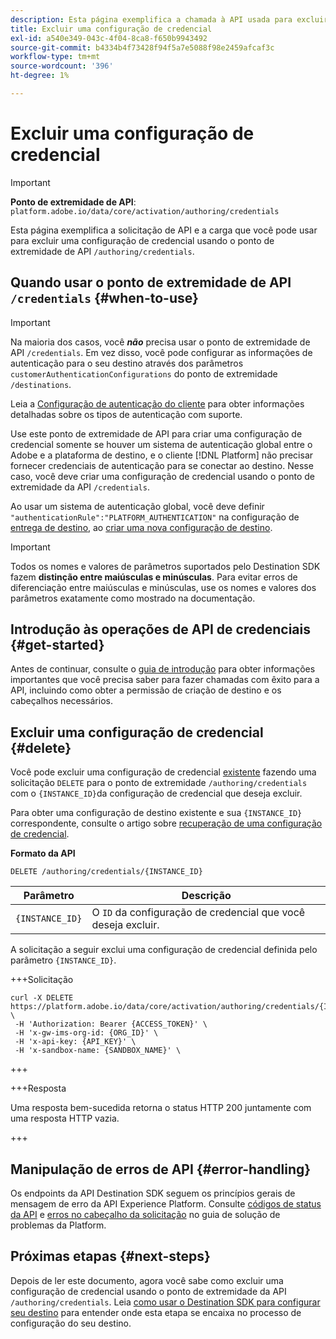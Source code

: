 ```yaml
---
description: Esta página exemplifica a chamada à API usada para excluir uma Adobe Experience Platform Destination SDK de configuração de credencial.
title: Excluir uma configuração de credencial
exl-id: a540e349-043c-4f04-8ca8-f650b9943492
source-git-commit: b4334b4f73428f94f5a7e5088f98e2459afcaf3c
workflow-type: tm+mt
source-wordcount: '396'
ht-degree: 1%

---
```


# Excluir uma configuração de credencial

>[!IMPORTANT]
>
>**Ponto de extremidade de API**: `platform.adobe.io/data/core/activation/authoring/credentials`

Esta página exemplifica a solicitação de API e a carga que você pode usar para excluir uma configuração de credencial usando o ponto de extremidade de API `/authoring/credentials`.

## Quando usar o ponto de extremidade de API `/credentials` {#when-to-use}

>[!IMPORTANT]
>
>Na maioria dos casos, você ***não*** precisa usar o ponto de extremidade de API `/credentials`. Em vez disso, você pode configurar as informações de autenticação para o seu destino através dos parâmetros `customerAuthenticationConfigurations` do ponto de extremidade `/destinations`.
> 
>Leia a [Configuração de autenticação do cliente](../functionality/destination-configuration/customer-authentication.md) para obter informações detalhadas sobre os tipos de autenticação com suporte.

Use este ponto de extremidade de API para criar uma configuração de credencial somente se houver um sistema de autenticação global entre o Adobe e a plataforma de destino, e o cliente [!DNL Platform] não precisar fornecer credenciais de autenticação para se conectar ao destino. Nesse caso, você deve criar uma configuração de credencial usando o ponto de extremidade da API `/credentials`.

Ao usar um sistema de autenticação global, você deve definir `"authenticationRule":"PLATFORM_AUTHENTICATION"` na configuração de [entrega de destino](../functionality/destination-configuration/destination-delivery.md), ao [criar uma nova configuração de destino](../authoring-api/destination-configuration/create-destination-configuration.md).

>[!IMPORTANT]
>
>Todos os nomes e valores de parâmetros suportados pelo Destination SDK fazem **distinção entre maiúsculas e minúsculas**. Para evitar erros de diferenciação entre maiúsculas e minúsculas, use os nomes e valores dos parâmetros exatamente como mostrado na documentação.

## Introdução às operações de API de credenciais {#get-started}

Antes de continuar, consulte o [guia de introdução](../getting-started.md) para obter informações importantes que você precisa saber para fazer chamadas com êxito para a API, incluindo como obter a permissão de criação de destino e os cabeçalhos necessários.

## Excluir uma configuração de credencial {#delete}

Você pode excluir uma configuração de credencial [existente](create-credential-configuration.md) fazendo uma solicitação `DELETE` para o ponto de extremidade `/authoring/credentials` com o `{INSTANCE_ID}`da configuração de credencial que deseja excluir.

Para obter uma configuração de destino existente e sua `{INSTANCE_ID}` correspondente, consulte o artigo sobre [recuperação de uma configuração de credencial](retrieve-credential-configuration.md).

**Formato da API**

```http
DELETE /authoring/credentials/{INSTANCE_ID}
```

| Parâmetro | Descrição |
| --------- | ----------- |
| `{INSTANCE_ID}` | O `ID` da configuração de credencial que você deseja excluir. |

A solicitação a seguir exclui uma configuração de credencial definida pelo parâmetro `{INSTANCE_ID}`.

+++Solicitação

```shell
curl -X DELETE https://platform.adobe.io/data/core/activation/authoring/credentials/{INSTANCE_ID} \
 -H 'Authorization: Bearer {ACCESS_TOKEN}' \
 -H 'x-gw-ims-org-id: {ORG_ID}' \
 -H 'x-api-key: {API_KEY}' \
 -H 'x-sandbox-name: {SANDBOX_NAME}' \
```

+++

+++Resposta

Uma resposta bem-sucedida retorna o status HTTP 200 juntamente com uma resposta HTTP vazia.

+++

## Manipulação de erros de API {#error-handling}

Os endpoints da API Destination SDK seguem os princípios gerais de mensagem de erro da API Experience Platform. Consulte [códigos de status da API](../../../landing/troubleshooting.md#api-status-codes) e [erros no cabeçalho da solicitação](../../../landing/troubleshooting.md#request-header-errors) no guia de solução de problemas da Platform.

## Próximas etapas {#next-steps}

Depois de ler este documento, agora você sabe como excluir uma configuração de credencial usando o ponto de extremidade da API `/authoring/credentials`. Leia [como usar o Destination SDK para configurar seu destino](../guides/configure-destination-instructions.md) para entender onde esta etapa se encaixa no processo de configuração do seu destino.
